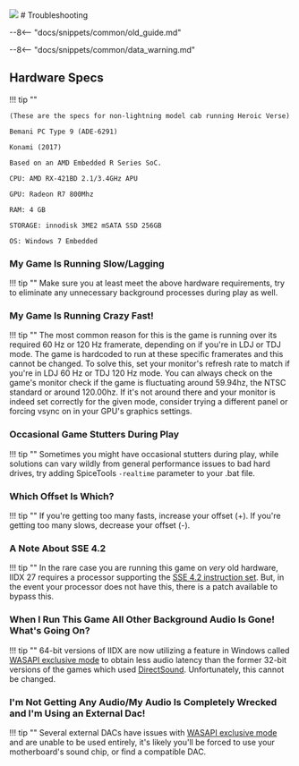 <img class="header-logo" src="/img/bemani/iidx/27_heroicverse/logo.webp">
# Troubleshooting

--8<-- "docs/snippets/common/old_guide.md"

--8<-- "docs/snippets/common/data_warning.md"

## Hardware Specs

!!! tip ""

	(These are the specs for non-lightning model cab running Heroic Verse)

	Bemani PC Type 9 (ADE-6291)

	Konami (2017)

	Based on an AMD Embedded R Series SoC.

	CPU: AMD RX-421BD 2.1/3.4GHz APU

	GPU: Radeon R7 800Mhz

	RAM: 4 GB

	STORAGE: innodisk 3ME2 mSATA SSD 256GB

	OS: Windows 7 Embedded 

### My Game Is Running Slow/Lagging

!!! tip ""
	Make sure you at least meet the above hardware requirements, try to eliminate any unnecessary background processes during play as well.

### My Game Is Running Crazy Fast!

!!! tip ""
	The most common reason for this is the game is running over its required 60 Hz or 120 Hz framerate, depending on if you're in LDJ or TDJ mode. The game is hardcoded to run at these specific framerates and this cannot be changed. To solve this, set your monitor's refresh rate to match if you're in LDJ 60 Hz or TDJ 120 Hz mode. You can always check on the game's monitor check if the game is fluctuating around 59.94hz, the NTSC standard or around 120.00hz. If it's not around there and your monitor is indeed set correctly for the given mode, consider trying a different panel or forcing vsync on in your GPU's graphics settings.

### Occasional Game Stutters During Play

!!! tip ""
	Sometimes you might have occasional stutters during play, while solutions can vary wildly from general performance issues to bad hard drives, try adding SpiceTools `-realtime` parameter to your .bat file.

### Which Offset Is Which?

!!! tip ""
	If you're getting too many fasts, increase your offset (+). If you're getting too many slows, decrease your offset (-).

### A Note About SSE 4.2

!!! tip ""
	In the rare case you are running this game on *very* old hardware, IIDX 27 requires a processor supporting the [SSE 4.2 instruction set](https://en.wikipedia.org/wiki/SSE4#SSE4.2). But, in the event your processor does not have this, there is a patch available to bypass this.

### When I Run This Game All Other Background Audio Is Gone! What's Going On?

!!! tip ""
	64-bit versions of IIDX are now utilizing a feature in Windows called [WASAPI exclusive mode](https://docs.microsoft.com/en-us/windows/win32/coreaudio/exclusive-mode-streams) to obtain less audio latency than the former 32-bit versions of the games which used [DirectSound](https://en.wikipedia.org/wiki/DirectSound). Unfortunately, this cannot be changed.

### I'm Not Getting Any Audio/My Audio Is Completely Wrecked and I'm Using an External Dac!

!!! tip ""
	Several external DACs have issues with [WASAPI exclusive mode](https://docs.microsoft.com/en-us/windows/win32/coreaudio/exclusive-mode-streams) and are unable to be used entirely, it's likely you'll be forced to use your motherboard's sound chip, or find a compatible DAC.